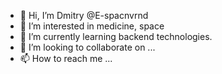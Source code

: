 - 👋 Hi, I’m Dmitry @E-spacnvrnd
- 👀 I’m interested in medicine, space
- 🌱 I’m currently learning backend technologies.
- 💞️ I’m looking to collaborate on ...
- 📫 How to reach me ...

<!---
E-spacnvrnd/E-spacnvrnd is a ✨ special ✨ repository because its `README.md` (this file) appears on your GitHub profile.
You can click the Preview link to take a look at your changes.
--->
